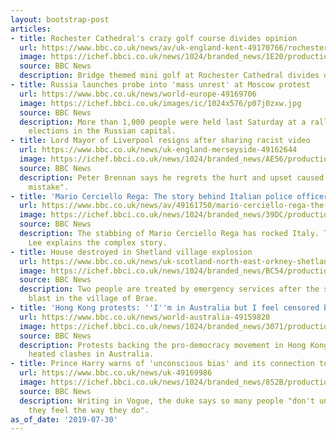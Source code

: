 ```yaml
---
layout: bootstrap-post
articles:
- title: Rochester Cathedral's crazy golf course divides opinion
  url: https://www.bbc.co.uk/news/av/uk-england-kent-49170766/rochester-cathedral-s-crazy-golf-course-divides-opinion
  image: https://ichef.bbci.co.uk/news/1024/branded_news/1E20/production/_108121770_p07j83vk.jpg
  source: BBC News
  description: Bridge themed mini golf at Rochester Cathedral divides opinion.
- title: Russia launches probe into 'mass unrest' at Moscow protest
  url: https://www.bbc.co.uk/news/world-europe-49169706
  image: https://ichef.bbci.co.uk/images/ic/1024x576/p07j0zxw.jpg
  source: BBC News
  description: More than 1,000 people were held last Saturday at a rally for free
    elections in the Russian capital.
- title: Lord Mayor of Liverpool resigns after sharing racist video
  url: https://www.bbc.co.uk/news/uk-england-merseyside-49162644
  image: https://ichef.bbci.co.uk/news/1024/branded_news/AE56/production/_108103644_83811b7e-1875-497d-81b6-b2b31c1cd41e.jpg
  source: BBC News
  description: Peter Brennan says he regrets the hurt and upset caused by his "calamitous
    mistake".
- title: 'Mario Cerciello Rega: The story behind Italian police officer''s killing'
  url: https://www.bbc.co.uk/news/av/49161750/mario-cerciello-rega-the-story-behind-italian-police-officer-s-killing
  image: https://ichef.bbci.co.uk/news/1024/branded_news/39DC/production/_108121841_p07j84sb.jpg
  source: BBC News
  description: The stabbing of Mario Cerciello Rega has rocked Italy. The BBC's Gavin
    Lee explains the complex story.
- title: House destroyed in Shetland village explosion
  url: https://www.bbc.co.uk/news/uk-scotland-north-east-orkney-shetland-49168342
  image: https://ichef.bbci.co.uk/news/1024/branded_news/BC54/production/_108121284_gettyimages-636955684.jpg
  source: BBC News
  description: Two people are treated by emergency services after the suspected gas
    blast in the village of Brae.
- title: 'Hong Kong protests: ''I''m in Australia but I feel censored by Chinese students'''
  url: https://www.bbc.co.uk/news/world-australia-49159820
  image: https://ichef.bbci.co.uk/news/1024/branded_news/3071/production/_108110421_67600674_432066870716958_6734743165212819456_n.jpg
  source: BBC News
  description: Protests backing the pro-democracy movement in Hong Kong have led to
    heated clashes in Australia.
- title: Prince Harry warns of 'unconscious bias' and its connection to racism
  url: https://www.bbc.co.uk/news/uk-49169986
  image: https://ichef.bbci.co.uk/news/1024/branded_news/852B/production/_108119043_hi055303058.jpg
  source: BBC News
  description: Writing in Vogue, the duke says so many people "don't understand why
    they feel the way they do".
as_of_date: '2019-07-30'
---
```


